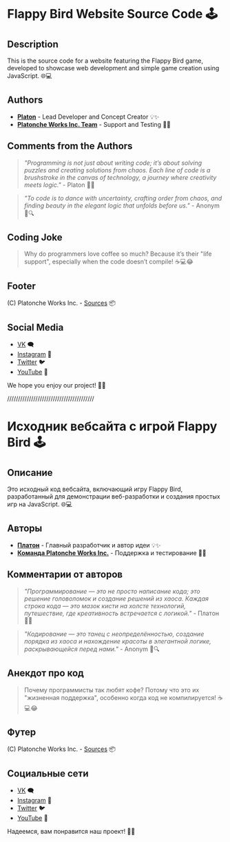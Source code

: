# Flappy Bird Website Source Code 🕹️

## Description

This is the source code for a website featuring the Flappy Bird game, developed to showcase web development and simple game creation using JavaScript. 🌐💻

## Authors

- **[Platon](https://github.com/platonche)** - Lead Developer and Concept Creator 💡✨
- **[Platonche Works Inc. Team](https://github.com/platonche)** - Support and Testing 🚀🔧

## Comments from the Authors

> _"Programming is not just about writing code; it’s about solving puzzles and creating solutions from chaos. Each line of code is a brushstroke in the canvas of technology, a journey where creativity meets logic."_ - Platon 🌌💭

> _"To code is to dance with uncertainty, crafting order from chaos, and finding beauty in the elegant logic that unfolds before us."_ - Anonym 🎨🔍

## Coding Joke

> Why do programmers love coffee so much? Because it’s their "life support", especially when the code doesn’t compile! ☕💻😂

## Footer

(C) Platonche Works Inc. - [Sources](https://github.com/platonche) 📦

## Social Media

- [VK](https://vk.com/tajikik) 🗨️
- [Instagram](https://instagram.com/mrplatonche) 📸
- [Twitter](https://x.com/platoncheduck) 🐦
- [YouTube](https://youtube.com/@mrplatonche) 🎥

We hope you enjoy our project! 🚀💫

////////////////////////////////////////

# Исходник вебсайта с игрой Flappy Bird 🕹️

## Описание

Это исходный код вебсайта, включающий игру Flappy Bird, разработанный для демонстрации веб-разработки и создания простых игр на JavaScript. 🌐💻

## Авторы

- **[Платон](https://github.com/platonche)** - Главный разработчик и автор идеи 💡✨
- **[Команда Platonche Works Inc.](https://github.com/platonche)** - Поддержка и тестирование 🚀🔧

## Комментарии от авторов

> _"Программирование — это не просто написание кода; это решение головоломок и создание решений из хаоса. Каждая строка кода — это мазок кисти на холсте технологий, путешествие, где креативность встречается с логикой."_ - Платон 🌌💭

> _"Кодирование — это танец с неопределённостью, создание порядка из хаоса и нахождение красоты в элегантной логике, раскрывающейся перед нами."_ - Anonym 🎨🔍

## Анекдот про код

> Почему программисты так любят кофе? Потому что это их "жизненная поддержка", особенно когда код не компилируется! ☕💻😂

## Футер

(C) Platonche Works Inc. - [Sources](https://github.com/platonche) 📦

## Социальные сети

- [VK](https://vk.com/tajikik) 🗨️
- [Instagram](https://instagram.com/mrplatonche) 📸
- [Twitter](https://x.com/platoncheduck) 🐦
- [YouTube](https://youtube.com/@mrplatonche) 🎥

Надеемся, вам понравится наш проект! 🚀💫
